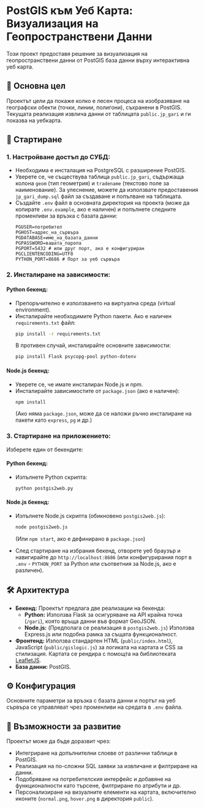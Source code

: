# PostGIS към Уеб Карта: Визуализация на Геопространствени Данни

Този проект предоставя решение за визуализация на геопространствени данни от PostGIS база данни върху интерактивна уеб карта.

## 🎯 Основна цел

Проектът цели да покаже колко е лесен процеса на изобразяване на географски обекти (точки, линии, полигони), съхранени в PostGIS. Текущата реализация извлича данни от таблицата `public.jp_gari` и ги показва на уебкарта.

## 🚀 Стартиране

### 1. Настройване достъп до СУБД:

*   Необходима е инсталация на PostgreSQL с разширение PostGIS.
*   Уверете се, че съществува таблица `public.jp_gari`, съдържаща колона `geom` (тип геометрия) и `tradename` (текстово поле за наименование). За улеснение, можете да използвате предоставения `jp_gari_dump.sql` файл за създаване и попълване на таблицата.
*   Създайте `.env` файл в основната директория на проекта (може да копирате `.env.example`, ако е наличен) и попълнете следните променливи за връзка с базата данни:
    ```env
    PGUSER=потребител
    PGHOST=адрес_на_сървъра
    PGDATABASE=име_на_базата_данни
    PGPASSWORD=вашата_парола
    PGPORT=5432 # или друг порт, ако е конфигуриран
    PGCLIENTENCODING=UTF8
    PYTHON_PORT=8686 # Порт за уеб сървъра
    ```

### 2. Инсталиране на зависимости:

#### Python бекенд:
*   Препоръчително е използването на виртуална среда (virtual environment).
*   Инсталирайте необходимите Python пакети. Ако е наличен `requirements.txt` файл:
    ```bash
    pip install -r requirements.txt
    ```
    В противен случай, инсталирайте основните зависимости:
    ```bash
    pip install Flask psycopg-pool python-dotenv
    ```

#### Node.js бекенд:
*   Уверете се, че имате инсталиран Node.js и npm.
*   Инсталирайте зависимостите от `package.json` (ако е наличен):
    ```bash
    npm install
    ```
    (Ако няма `package.json`, може да се наложи ръчно инсталиране на пакети като `express`, `pg` и др.)

### 3. Стартиране на приложението:

Изберете един от бекендите:

#### Python бекенд:
*   Изпълнете Python скрипта:
    ```bash
    python postgis2web.py
    ```

#### Node.js бекенд:
*   Изпълнете Node.js скрипта (обикновено `postgis2web.js`):
    ```bash
    node postgis2web.js 
    ```
    (Или `npm start`, ако е дефинирано в `package.json`)

*   След стартиране на избрания бекенд, отворете уеб браузър и навигирайте до `http://localhost:8686` (или конфигурирания порт в `.env` - `PYTHON_PORT` за Python или съответния за Node.js, ако е различен).

## 🛠️ Архитектура

*   **Бекенд:** Проектът предлага две реализации на бекенда:
    *   **Python:** Използва Flask за осигуряване на API крайна точка (`/gari`), която връща данни във формат GeoJSON.
    *   **Node.js:** (Предполага се реализация в `postgis2web.js`) Използва Express.js или подобна рамка за същата функционалност.
*   **Фронтенд:** Използва стандартен HTML (`public/index.html`), JavaScript (`public/gislogic.js`) за логиката на картата и CSS за стилизация. Картата се рендира с помощта на библиотеката [LeafletJS](https://leafletjs.com/).
*   **База данни:** PostGIS.

## ⚙️ Конфигурация

Основните параметри за връзка с базата данни и портът на уеб сървъра се управляват чрез променливи на средата в `.env` файла.

## 🤔 Възможности за развитие

Проектът може да бъде доразвит чрез:
*   Интегриране на допълнителни слоеве от различни таблици в PostGIS.
*   Реализация на по-сложни SQL заявки за извличане и филтриране на данни.
*   Подобряване на потребителския интерфейс и добавяне на функционалности като търсене, филтриране по атрибути и др.
*   Персонализиране на визуалните елементи на картата, включително иконите (`normal.png`, `hover.png` в директория `public`).
